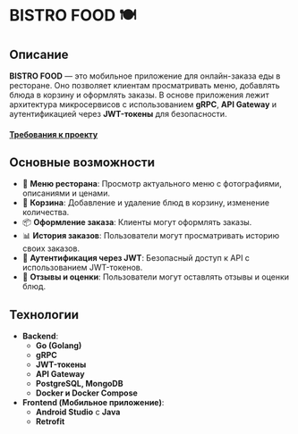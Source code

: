 # BISTRO FOOD 🍽️

## Описание

**BISTRO FOOD** — это мобильное приложение для онлайн-заказа еды в ресторане. Оно позволяет клиентам просматривать меню, добавлять блюда в корзину и оформлять заказы. В основе приложения лежит архитектура микросервисов с использованием **gRPC**, **API Gateway** и аутентификацией через **JWT-токены** для безопасности.

#### [Требования к проекту](docs/requirments.md)

## Основные возможности

- 📜 **Меню ресторана**: Просмотр актуального меню с фотографиями, описаниями и ценами.
- 🛒 **Корзина**: Добавление и удаление блюд в корзину, изменение количества.
- 📦 **Оформление заказа**: Клиенты могут оформлять заказы.
- 📊 **История заказов**: Пользователи могут просматривать историю своих заказов.
- 🔐 **Аутентификация через JWT**: Безопасный доступ к API с использованием JWT-токенов.
- 💬 **Отзывы и оценки**: Пользователи могут оставлять отзывы и оценки блюд.


## Технологии

- **Backend**:
    - **Go (Golang)**
    - **gRPC**
    - **JWT-токены**
    - **API Gateway**
    - **PostgreSQL, MongoDB**
    - **Docker и Docker Compose**
- **Frontend (Мобильное приложение)**:
    - **Android Studio** с **Java**
    - **Retrofit**
